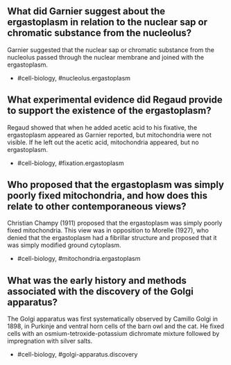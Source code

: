 ## What did Garnier suggest about the ergastoplasm in relation to the nuclear sap or chromatic substance from the nucleolus?

Garnier suggested that the nuclear sap or chromatic substance from the nucleolus passed through the nuclear membrane and joined with the ergastoplasm.

- #cell-biology, #nucleolus.ergastoplasm

## What experimental evidence did Regaud provide to support the existence of the ergastoplasm?

Regaud showed that when he added acetic acid to his fixative, the ergastoplasm appeared as Garnier reported, but mitochondria were not visible. If he left out the acetic acid, mitochondria appeared, but no ergastoplasm.

- #cell-biology, #fixation.ergastoplasm

## Who proposed that the ergastoplasm was simply poorly fixed mitochondria, and how does this relate to other contemporaneous views?

Christian Champy (1911) proposed that the ergastoplasm was simply poorly fixed mitochondria. This view was in opposition to Morelle (1927), who denied that the ergastoplasm had a fibrillar structure and proposed that it was simply modified ground cytoplasm.

- #cell-biology, #mitochondria.ergastoplasm

## What was the early history and methods associated with the discovery of the Golgi apparatus?

The Golgi apparatus was first systematically observed by Camillo Golgi in 1898, in Purkinje and ventral horn cells of the barn owl and the cat. He fixed cells with an osmium-tetroxide-potassium dichromate mixture followed by impregnation with silver salts. 

- #cell-biology, #golgi-apparatus.discovery